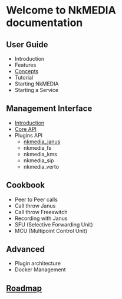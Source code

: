 # Welcome to NkMEDIA documentation

## User Guide
* Introduction
* Features
* [Concepts](concepts.md)
* Tutorial
* Starting NkMEDIA
* Starting a Service

## Management Interface
* [Introduction](api_intro.md)
* [Core API](api_commands.md)
* Plugins API
  * [nkmedia_janus](janus.md)
  * nkmedia_fs
  * nkmedia_kms
  * nkmedia_sip
  * nkmedia_verto

## Cookbook
* Peer to Peer calls
* Call throw Janus
* Call throw Freeswitch
* Recording with Janus
* SFU (Selective Forwarding Unit)
* MCU (Multipoint Control Unit)

## Advanced
* Plugin architecture
* Docker Management

## [Roadmap](roadmap.md)
